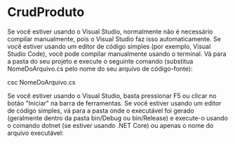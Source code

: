 # CrudProduto

Se você estiver usando o Visual Studio, normalmente não é necessário compilar manualmente, pois o Visual Studio faz isso automaticamente.
Se você estiver usando um editor de código simples (por exemplo, Visual Studio Code), você pode compilar manualmente usando o terminal. 
Vá para a pasta do seu projeto e execute o seguinte comando (substitua NomeDoArquivo.cs pelo nome do seu arquivo de código-fonte):

csc NomeDoArquivo.cs

Se você estiver usando o Visual Studio, basta pressionar F5 ou clicar no botão "Iniciar" na barra de ferramentas.
Se você estiver usando um editor de código simples, vá para a pasta onde o executável foi gerado (geralmente dentro da pasta bin/Debug ou bin/Release) e 
execute-o usando o comando dotnet (se estiver usando .NET Core) ou apenas o nome do arquivo executável:
